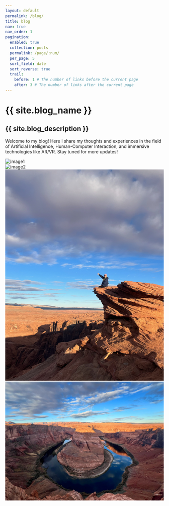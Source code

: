 ```yaml
---
layout: default
permalink: /blog/
title: blog
nav: true
nav_order: 1
pagination:
  enabled: true
  collection: posts
  permalink: /page/:num/
  per_page: 5
  sort_field: date
  sort_reverse: true
  trail:
    before: 1 # The number of links before the current page
    after: 3 # The number of links after the current page
---
```


<div class="post">

  <div class="header-bar">
    <h1>{{ site.blog_name }}</h1>
    <h2>{{ site.blog_description }}</h2>
  </div>

  <p>Welcome to my blog! Here I share my thoughts and experiences in the field of Artificial Intelligence, Human-Computer Interaction, and immersive technologies like AR/VR. Stay tuned for more updates!</p>

  <div class="row">
    <div class="col-sm-6 mb-4">
      <img src="/assets/abby-img/1.HEIC" class="img-fluid" alt="image1" style="object-fit: cover;">
    </div>
    <div class="col-sm-6 mb-4">
      <img src="/assets/abby-img/2.HEIC" class="img-fluid" alt="image2" style="object-fit: cover;">
    </div>
  </div>
  
  <div class="row">
    <div class="col-sm-4 mb-4">
      <img src="assets/abby-img/3.JPG" class="img-fluid" alt="image3" style="object-fit: cover;">
    </div>
    <div class="col-sm-8 mb-4">
      <img src="assets/abby-img/4.JPG" class="img-fluid" alt="image4" style="object-fit: cover;">
    </div>
  </div>

</div>